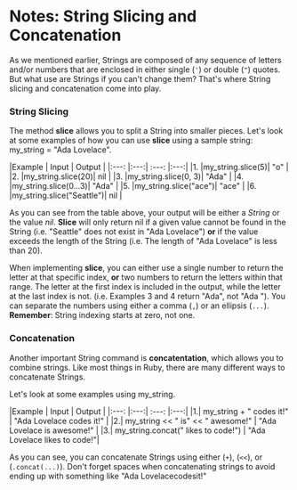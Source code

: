 # Notes: String Slicing and Concatenation

As we mentioned earlier, Strings are composed of any sequence of letters and/or numbers that are enclosed in either single (`'`) or double (`"`) quotes.
But what use are Strings if you can't change them? That's where String slicing and concatenation come into play.

### String Slicing

The method **slice** allows you to split a String into smaller pieces. Let's look at some examples of how you can use **slice** using a sample string: my_string = "Ada Lovelace".


|Example | Input | Output |
|:---: |:---:| :---: |:---:|
|1. |my_string.slice(5)| "o" |
|2. |my_string.slice(20)| nil |
|3. |my_string.slice(0, 3)| "Ada" |
|4. |my_string.slice(0...3)| "Ada" |
|5. |my_string.slice("ace")| "ace" |
|6. |my_string.slice("Seattle")| nil |

As you can see from the table above, your output will be either a _String_ or the value _nil_.
**Slice** will only return nil if a given value cannot be found in the String (i.e. "Seattle" does not exist in "Ada Lovelace")
**or** if the value exceeds the length of the String (i.e. The length of "Ada Lovelace" is less than 20).

When implementing **slice**, you can either use a single number to return the letter at that specific index, **or** two numbers to return the letters within that range.
The letter at the first index is included in the output, while the letter at the last index is not. (i.e. Examples 3 and 4 return "Ada", not "Ada ").
You can separate the numbers using either a comma (`,`) or an ellipsis (`...`).
**Remember**: String indexing starts at zero, not one.


### Concatenation

Another important String command is **concatentation**, which allows you to combine strings. Like most things in Ruby, there are many different ways to concatenate Strings.

Let's look at some examples using my_string.

|Example | Input | Output |
|:---: |:---:| :---: |:---:|
|1.| my_string + " codes it!" | "Ada Lovelace codes it!" |
|2.| my_string << " is" << " awesome!" | "Ada Lovelace is awesome!" |
|3.| my_string.concat(" likes to code!") | "Ada Lovelace likes to code!"|

As you can see, you can concatenate Strings using either (`+`), (`<<`), or (`.concat(...)`).
Don't forget spaces when concatenating strings to avoid ending up with something like "Ada Lovelacecodesit!"
